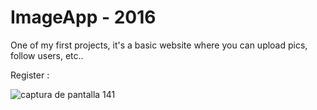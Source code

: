 # ImageApp - 2016
One of my first projects, it's a basic website where you can upload pics, follow users, etc..

Register : 

![captura de pantalla 141](https://user-images.githubusercontent.com/19882119/36944978-d06b4ec0-1fa6-11e8-9287-4fc38cc2233e.png)


